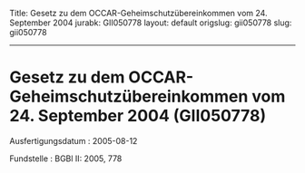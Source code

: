 Title: Gesetz zu dem OCCAR-Geheimschutzübereinkommen vom 24. September 2004
jurabk: GII050778
layout: default
origslug: gii050778
slug: gii050778

---

# Gesetz zu dem OCCAR-Geheimschutzübereinkommen vom 24. September 2004 (GII050778)

Ausfertigungsdatum
:   2005-08-12

Fundstelle
:   BGBl II: 2005, 778


